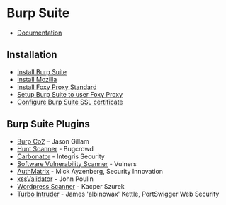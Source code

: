 # Burp Suite

* [Documentation](https://portswigger.net/burp/help/)

## Installation
* [Install Burp Suite](https://portswigger.net/burp/download.html)
* [Install Mozilla](https://www.mozilla.org/en-US/firefox/new/)
* [Install Foxy Proxy Standard](https://addons.mozilla.org/en-US/firefox/addon/foxyproxy-standard/)
* [Setup Burp Suite to user Foxy Proxy](https://support.portswigger.net/customer/portal/articles/1783066-configuring-firefox-to-work-with-burp)
* [Configure Burp Suite SSL certificate](https://support.portswigger.net/customer/portal/articles/1783075-Installing_Installing%20CA%20Certificate.html)

## Burp Suite Plugins
* [Burp Co2](https://portswigger.net/bappstore/c5071c7a7e004f72ae485e8a72911afc) – Jason Gillam
* [Hunt Scanner](https://portswigger.net/bappstore/059343223d094d16a0a8440485bc5c5e) - Bugcrowd
* [Carbonator](https://portswigger.net/bappstore/bapps/details/e3a26fff8e1d401dade52f3a8d42d06b) - Integris Security
* [Software Vulnerability Scanner](https://portswigger.net/bappstore/c9fb79369b56407792a7104e3c4352fb) - Vulners
* [AuthMatrix](https://portswigger.net/bappstore/30d8ee9f40c041b0bfec67441aad158e) - Mick Ayzenberg, Security Innovation
* [xssValidator](https://portswigger.net/bappstore/98275a25394a417c9480f58740c1d981) - John Poulin
* [Wordpress Scanner](https://portswigger.net/bappstore/77a12b2966844f04bba032de5744cd35) - Kacper Szurek
* [Turbo Intruder](https://portswigger.net/bappstore/9abaa233088242e8be252cd4ff534988) - James 'albinowax' Kettle, PortSwigger Web Security
